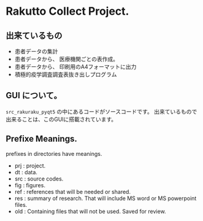 # Rakutto Collect Project. 

## 出来ているもの
- 患者データの集計
- 患者データから、 医療機関ごとの表作成。
- 患者データから、 印刷用のA4フォーマットに出力
- 積極的疫学調査調査表抜き出しプログラム


## GUI について。　
`src_rakuraku_pyqt5` の中にあるコードがソースコードです。
出来ているもので出来ることは、このGUIに搭載されています。 


## Prefixe Meanings. 
prefixes in directories have meanings.  
- prj : project.  
- dt  : data.  
- src : source codes.  
- fig : figures.  
- ref : references that will be needed or shared.  
- res : summary of research. That will include MS word or MS powerpoint files.  
- old : Containing files that will not be used. Saved for review.  




